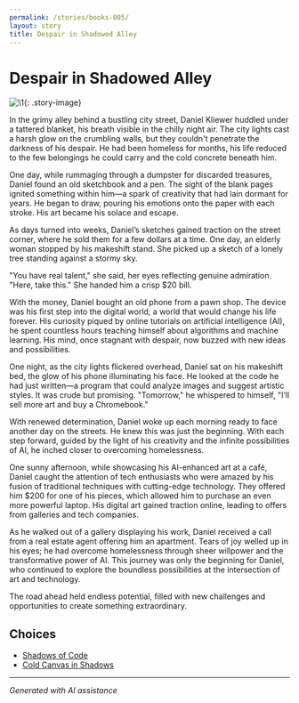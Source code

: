 ```yaml
---
permalink: /stories/books-005/
layout: story
title: Despair in Shadowed Alley
---
```


# Despair in Shadowed Alley

![\1](/input_images/books-005){: .story-image}

In the grimy alley behind a bustling city street, Daniel Kliewer huddled under a tattered blanket, his breath visible in the chilly night air. The city lights cast a harsh glow on the crumbling walls, but they couldn't penetrate the darkness of his despair. He had been homeless for months, his life reduced to the few belongings he could carry and the cold concrete beneath him.

One day, while rummaging through a dumpster for discarded treasures, Daniel found an old sketchbook and a pen. The sight of the blank pages ignited something within him—a spark of creativity that had lain dormant for years. He began to draw, pouring his emotions onto the paper with each stroke. His art became his solace and escape.

As days turned into weeks, Daniel’s sketches gained traction on the street corner, where he sold them for a few dollars at a time. One day, an elderly woman stopped by his makeshift stand. She picked up a sketch of a lonely tree standing against a stormy sky.

"You have real talent," she said, her eyes reflecting genuine admiration. "Here, take this." She handed him a crisp $20 bill.

With the money, Daniel bought an old phone from a pawn shop. The device was his first step into the digital world, a world that would change his life forever. His curiosity piqued by online tutorials on artificial intelligence (AI), he spent countless hours teaching himself about algorithms and machine learning. His mind, once stagnant with despair, now buzzed with new ideas and possibilities.

One night, as the city lights flickered overhead, Daniel sat on his makeshift bed, the glow of his phone illuminating his face. He looked at the code he had just written—a program that could analyze images and suggest artistic styles. It was crude but promising. "Tomorrow," he whispered to himself, "I’ll sell more art and buy a Chromebook."

With renewed determination, Daniel woke up each morning ready to face another day on the streets. He knew this was just the beginning. With each step forward, guided by the light of his creativity and the infinite possibilities of AI, he inched closer to overcoming homelessness.

One sunny afternoon, while showcasing his AI-enhanced art at a café, Daniel caught the attention of tech enthusiasts who were amazed by his fusion of traditional techniques with cutting-edge technology. They offered him $200 for one of his pieces, which allowed him to purchase an even more powerful laptop. His digital art gained traction online, leading to offers from galleries and tech companies.

As he walked out of a gallery displaying his work, Daniel received a call from a real estate agent offering him an apartment. Tears of joy welled up in his eyes; he had overcome homelessness through sheer willpower and the transformative power of AI. This journey was only the beginning for Daniel, who continued to explore the boundless possibilities at the intersection of art and technology.

The road ahead held endless potential, filled with new challenges and opportunities to create something extraordinary.


## Choices

* [Shadows of Code](/stories/20221014_153920/)
* [Cold Canvas in Shadows](/stories/books-015/)


---
*Generated with AI assistance*
